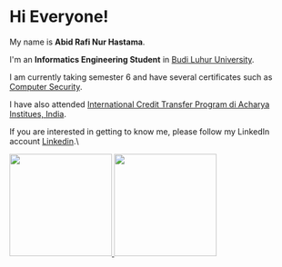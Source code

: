 # Hi Everyone!

My name is **Abid Rafi Nur Hastama**.

I'm an **Informatics Engineering Student** in [Budi Luhur University](https://www.budiluhur.ac.id/).

I am currently taking semester 6 and have several certificates such as [Computer Security](https://drive.google.com/file/d/1lWwVPYhiXIFAOwG8zE4cjW0N28_Lu7Hz/view).

I have also attended [International Credit Transfer Program di Acharya Institues, India](https://drive.google.com/file/d/1DBB8R434wfXvUKPZ1MtRsDo9YpJyuGhw/view).

If you are interested in getting to know me, please follow my LinkedIn account [Linkedin](https://www.linkedin.com/in/abid-rafi-nur-hastama-51b651260/).\

<p align="left">
<a href="https://github.com/rafihastama">
  <img height="180em" src="https://github-readme-stats-eight-theta.vercel.app/api?username=rafihastama&show_icons=true&theme=algolia&include_all_commits=true&count_private=true"/>
  <img height="180em" src="https://github-readme-stats-eight-theta.vercel.app/api/top-langs/?username=rafihastama&layout=compact&langs_count=8&theme=algolia"/>
</a>
</p>
